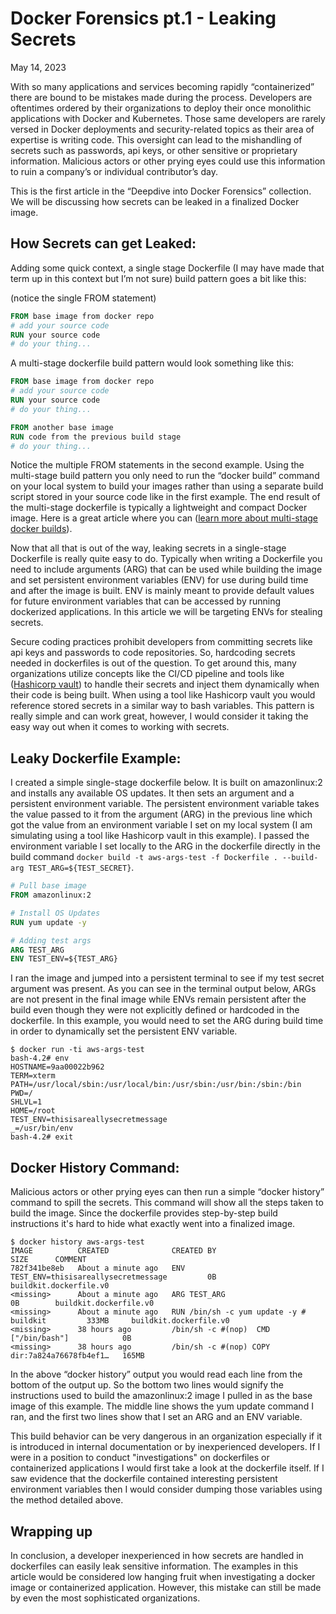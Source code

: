 # Docker Forensics pt.1 - Leaking Secrets
May 14, 2023

With so many applications and services becoming rapidly “containerized” there are bound to be mistakes made during the process. Developers are oftentimes ordered by their organizations to deploy their once monolithic applications with Docker and Kubernetes. Those same developers are rarely versed in Docker deployments and security-related topics as their area of expertise is writing code. This oversight can lead to the mishandling of secrets such as passwords, api keys, or other sensitive or proprietary information. Malicious actors or other prying eyes could use this information to ruin a company’s or individual contributor’s day.

This is the first article in the “Deepdive into Docker Forensics” collection. We will be discussing how secrets can be leaked in a finalized Docker image.

## How Secrets can get Leaked:

Adding some quick context, a single stage Dockerfile (I may have made that term up in this context but I’m not sure) build pattern goes a bit like this:

(notice the single FROM statement)
```Dockerfile
FROM base image from docker repo
# add your source code
RUN your source code
# do your thing...
```

A multi-stage dockerfile build pattern would look something like this:

```Dockerfile
FROM base image from docker repo
# add your source code
RUN your source code
# do your thing...

FROM another base image
RUN code from the previous build stage
# do your thing...
```

Notice the multiple FROM statements in the second example. Using the multi-stage build pattern you only need to run the “docker build” command on your local system to build your images rather than using a separate build script stored in your source code like in the first example. The end result of the multi-stage dockerfile is typically a lightweight and compact Docker image. Here is a great article where you can ([learn more about multi-stage docker builds](https://docs.docker.com/build/building/multi-stage/)).

Now that all that is out of the way, leaking secrets in a single-stage Dockerfile is really quite easy to do. Typically when writing a Dockerfile you need to include arguments (ARG) that can be used while building the image and set persistent environment variables (ENV) for use during build time and after the image is built. ENV is mainly meant to provide default values for future environment variables that can be accessed by running dockerized applications. In this article we will be targeting ENVs for stealing secrets.

Secure coding practices prohibit developers from committing secrets like api keys and passwords to code repositories. So, hardcoding secrets needed in dockerfiles is out of the question. To get around this, many organizations utilize concepts like the CI/CD pipeline and tools like ([Hashicorp vault](https://www.vaultproject.io/)) to handle their secrets and inject them dynamically when their code is being built. When using a tool like Hashicorp vault you would reference stored secrets in a similar way to bash variables. This pattern is really simple and can work great, however, I would consider it taking the easy way out when it comes to working with secrets.

## Leaky Dockerfile Example:

I created a simple single-stage dockerfile below. It is built on amazonlinux:2 and installs any available OS updates. It then sets an argument and a persistent environment variable. The persistent environment variable takes the value passed to it from the argument (ARG) in the previous line which got the value from an environment variable I set on my local system (I am simulating using a tool like Hashicorp vault in this example). I passed the environment variable I set locally to the ARG in the dockerfile directly in the build command ```docker build -t aws-args-test -f Dockerfile . --build-arg TEST_ARG=${TEST_SECRET}```.

```Dockerfile
# Pull base image
FROM amazonlinux:2

# Install OS Updates
RUN yum update -y

# Adding test args
ARG TEST_ARG
ENV TEST_ENV=${TEST_ARG}
```

I ran the image and jumped into a persistent terminal to see if my test secret argument was present. As you can see in the terminal output below, ARGs are not present in the final image while ENVs remain persistent after the build even though they were not explicitly defined or hardcoded in the dockerfile. In this example, you would need to set the ARG during build time in order to dynamically set the persistent ENV variable.

```Terminal
$ docker run -ti aws-args-test
bash-4.2# env
HOSTNAME=9aa00022b962
TERM=xterm
PATH=/usr/local/sbin:/usr/local/bin:/usr/sbin:/usr/bin:/sbin:/bin
PWD=/
SHLVL=1
HOME=/root
TEST_ENV=thisisareallysecretmessage
_=/usr/bin/env
bash-4.2# exit
```

## Docker History Command:

Malicious actors or other prying eyes can then run a simple “docker history” command to spill the secrets. This command will show all the steps taken to build the image. Since the dockerfile provides step-by-step build instructions it's hard to hide what exactly went into a finalized image.

```Terminal
$ docker history aws-args-test
IMAGE          CREATED              CREATED BY                                      SIZE      COMMENT
782f341be8eb   About a minute ago   ENV TEST_ENV=thisisareallysecretmessage         0B        buildkit.dockerfile.v0
<missing>      About a minute ago   ARG TEST_ARG                                    0B        buildkit.dockerfile.v0
<missing>      About a minute ago   RUN /bin/sh -c yum update -y # buildkit         333MB     buildkit.dockerfile.v0
<missing>      38 hours ago         /bin/sh -c #(nop)  CMD ["/bin/bash"]            0B        
<missing>      38 hours ago         /bin/sh -c #(nop) COPY dir:7a824a76678fb4ef1…   165MB   
```

In the above “docker history” output you would read each line from the bottom of the output up. So the bottom two lines would signify the instructions used to build the amazonlinux:2 image I pulled in as the base image of this example. The middle line shows the yum update command I ran, and the first two lines show that I set an ARG and an ENV variable.

This build behavior can be very dangerous in an organization especially if it is introduced in internal documentation or by inexperienced developers. If I were in a position to conduct "investigations" on dockerfiles or containerized applications I would first take a look at the dockerfile itself. If I saw evidence that the dockerfile contained interesting persistent environment variables then I would consider dumping those variables using the method detailed above.

## Wrapping up

In conclusion, a developer inexperienced in how secrets are handled in dockerfiles can easily leak sensitive information. The examples in this article would be considered low hanging fruit when investigating a docker image or containerized application. However, this mistake can still be made by even the most sophisticated organizations.
